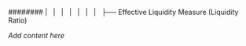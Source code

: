 ######## |   |   |   |   |   |   |   ├── Effective Liquidity Measure (Liquidity Ratio)

*Add content here*